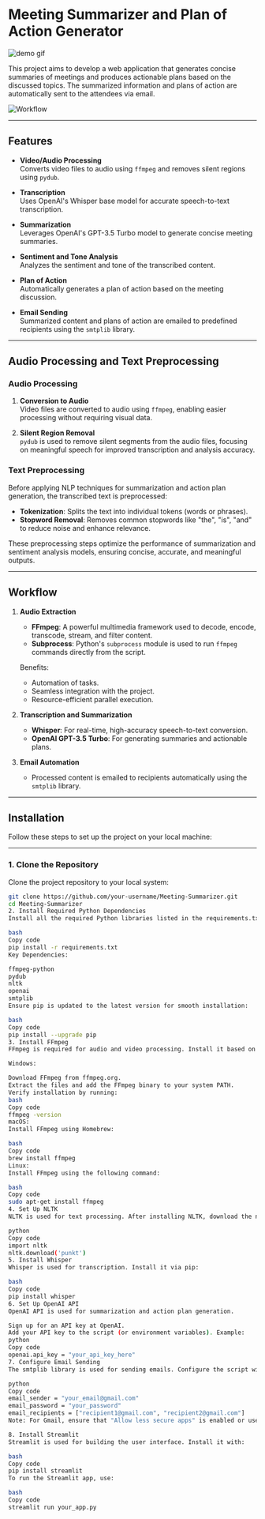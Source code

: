 # Meeting Summarizer and Plan of Action Generator

![demo gif](https://github.com/user-attachments/assets/2374537f-7f58-4cdd-b46b-290522b91f3f)


This project aims to develop a web application that generates concise summaries of meetings and produces actionable plans based on the discussed topics. The summarized information and plans of action are automatically sent to the attendees via email.

![Workflow](https://github.com/user-attachments/assets/142376ae-86cc-4da2-a65b-da612ee2a535)

---

## Features

- **Video/Audio Processing**  
  Converts video files to audio using `ffmpeg` and removes silent regions using `pydub`.
  
- **Transcription**  
  Uses OpenAI's Whisper base model for accurate speech-to-text transcription.
  
- **Summarization**  
  Leverages OpenAI's GPT-3.5 Turbo model to generate concise meeting summaries.
  
- **Sentiment and Tone Analysis**  
  Analyzes the sentiment and tone of the transcribed content.
  
- **Plan of Action**  
  Automatically generates a plan of action based on the meeting discussion.
  
- **Email Sending**  
  Summarized content and plans of action are emailed to predefined recipients using the `smtplib` library.

---

## Audio Processing and Text Preprocessing

### Audio Processing  
1. **Conversion to Audio**  
   Video files are converted to audio using `ffmpeg`, enabling easier processing without requiring visual data.  

2. **Silent Region Removal**  
   `pydub` is used to remove silent segments from the audio files, focusing on meaningful speech for improved transcription and analysis accuracy.  

### Text Preprocessing  
Before applying NLP techniques for summarization and action plan generation, the transcribed text is preprocessed:  
- **Tokenization**: Splits the text into individual tokens (words or phrases).  
- **Stopword Removal**: Removes common stopwords like "the", "is", "and" to reduce noise and enhance relevance.

These preprocessing steps optimize the performance of summarization and sentiment analysis models, ensuring concise, accurate, and meaningful outputs.

---

## Workflow  

1. **Audio Extraction**  
   - **FFmpeg**: A powerful multimedia framework used to decode, encode, transcode, stream, and filter content.  
   - **Subprocess**: Python's `subprocess` module is used to run `ffmpeg` commands directly from the script.  

   Benefits:  
   - Automation of tasks.  
   - Seamless integration with the project.  
   - Resource-efficient parallel execution.  

2. **Transcription and Summarization**  
   - **Whisper**: For real-time, high-accuracy speech-to-text conversion.  
   - **OpenAI GPT-3.5 Turbo**: For generating summaries and actionable plans.

3. **Email Automation**  
   - Processed content is emailed to recipients automatically using the `smtplib` library.

---

## Installation

Follow these steps to set up the project on your local machine:

---

### 1. Clone the Repository
Clone the project repository to your local system:
```bash
git clone https://github.com/your-username/Meeting-Summarizer.git
cd Meeting-Summarizer
2. Install Required Python Dependencies
Install all the required Python libraries listed in the requirements.txt file:

bash
Copy code
pip install -r requirements.txt
Key Dependencies:

ffmpeg-python
pydub
nltk
openai
smtplib
Ensure pip is updated to the latest version for smooth installation:

bash
Copy code
pip install --upgrade pip
3. Install FFmpeg
FFmpeg is required for audio and video processing. Install it based on your operating system:

Windows:

Download FFmpeg from ffmpeg.org.
Extract the files and add the FFmpeg binary to your system PATH.
Verify installation by running:
bash
Copy code
ffmpeg -version
macOS:
Install FFmpeg using Homebrew:

bash
Copy code
brew install ffmpeg
Linux:
Install FFmpeg using the following command:

bash
Copy code
sudo apt-get install ffmpeg
4. Set Up NLTK
NLTK is used for text processing. After installing NLTK, download the necessary corpora:

python
Copy code
import nltk
nltk.download('punkt')
5. Install Whisper
Whisper is used for transcription. Install it via pip:

bash
Copy code
pip install whisper
6. Set Up OpenAI API
OpenAI API is used for summarization and action plan generation.

Sign up for an API key at OpenAI.
Add your API key to the script (or environment variables). Example:
python
Copy code
openai.api_key = "your_api_key_here"
7. Configure Email Sending
The smtplib library is used for sending emails. Configure the script with your email credentials:

python
Copy code
email_sender = "your_email@gmail.com"
email_password = "your_password"
email_recipients = ["recipient1@gmail.com", "recipient2@gmail.com"]
Note: For Gmail, ensure that "Allow less secure apps" is enabled or use an app-specific password for better security.

8. Install Streamlit
Streamlit is used for building the user interface. Install it with:

bash
Copy code
pip install streamlit
To run the Streamlit app, use:

bash
Copy code
streamlit run your_app.py
